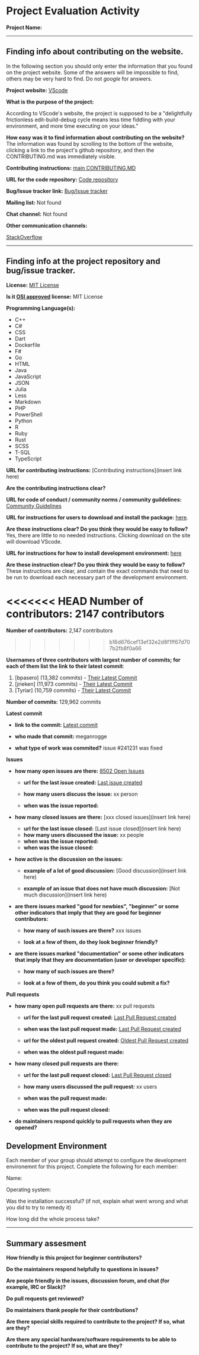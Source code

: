 # Project Evaluation Activity



__Project Name:__  


---

## Finding info about contributing on the website.

In the following section you should only enter the information that you
found on the project website. Some of the answers will be impossible to find, others
may be very hard to find. Do not _google_ for answers.

__Project website:__ [VScode](https://code.visualstudio.com/)


__What is the purpose of the project:__ 

According to VScode's website, the project is supposed to be a "delightfully frictionless edit-build-debug cycle means less time fiddling with your environment, and more time executing on your ideas." 


__How easy was it to find information about contributing on the website?__ 
The information was found by scrolling to the bottom of the website, clicking a link to the project's github repository, and then the CONTRIBUTING.md was immediately visible.

__Contributing instructions:__ [main CONTRIBUTING.MD](https://github.com/microsoft/vscode/blob/main/CONTRIBUTING.md) 

__URL for the code repository:__ [Code repository](https://github.com/microsoft/vscode)

__Bug/Issue tracker link:__ [Bug/Issue tracker](https://github.com/microsoft/vscode/issues)

__Mailing list:__ Not found

__Chat channel:__ Not found

__Other communication channels:__ 

[StackOverflow](https://stackoverflow.com/questions/tagged/vscode)

---

## Finding info at the project repository and bug/issue tracker.

__License:__ [MIT License](https://github.com/microsoft/vscode/blob/main/LICENSE.txt)

__Is it [OSI approved](https://opensource.org/licenses/alphabetical) license:__ MIT License

__Programming Language(s):__ 
* C++ 
* C# 
* CSS 
* Dart 
* Dockerfile 
* F# 
* Go 
* HTML 
* Java 
* JavaScript 
* JSON 
* Julia 
* Less 
* Markdown 
* PHP 
* PowerShell 
* Python 
* R 
* Ruby 
* Rust 
* SCSS 
* T-SQL 
* TypeScript

__URL for contributing instructions:__ [Contributing instructions](insert link here)

__Are the contributing instructions clear?__ 


__URL for code of conduct / community norms / community guildelines:__ [Community Guidelines](https://opensource.microsoft.com/codeofconduct/)

__URL for instructions for users to download and install the package:__  [here](https://code.visualstudio.com/download). 


__Are these instructions clear? Do you think they would be easy to follow?__ 
Yes, there are little to no needed instructions. Clicking download on the site will download VScode.

__URL for instructions for how to install development environment:__ [here](https://github.com/microsoft/vscode/wiki/How-to-Contribute)


__Are these instruction clear? Do you think they would be easy to follow?__
These instructions are clear, and contain the exact commands that need to be run to download each necessary part of the development environment.

<<<<<<< HEAD
__Number of contributors:__ 2147 contributors
=======
__Number of contributors:__ 2,147 contributors
>>>>>>> b16d676cef13ef32e2d8f1ff67d707b2fb8f0a66


__Usernames of three contributors with largest number of commits; for
each of them list the link to their latest commit__:

1. [bpasero] (13,382 commits) - [Their Latest Commit](https://github.com/microsoft/vscode/commit/0fe195613ed9901f669cd0f799fe807f0189d029)
2. [jrieken] (11,973 commits) - [Their Latest Commit](https://github.com/microsoft/vscode/commit/94fcd5981a9de1f6309dd3a21dc8b5110f634ce9)
3. [Tyriar] (10,759 commits) - [Their Latest Commit](https://github.com/microsoft/vscode/commit/9e10294e18b2f53f144ca3757048d6f8a1ce2350)


__Number of commits:__ 129,962 commits

__Latest commit__ 

- __link to the commit:__ [Latest commit](https://github.com/microsoft/vscode/commit/94af5df750f19844e01311e1dd14b3f42441a857)

- __who made that commit:__ meganrogge

- __what type of work was commited?__ issue #241231 was fixed



__Issues__

- __how many open issues are there:__ [8502 Open Issues](https://github.com/microsoft/vscode/issues)

    - __url for the last issue created:__ [Last issue created](https://github.com/microsoft/vscode/issues/241235)

    - __how many users discuss the issue:__ xx person
    
    - __when was the issue reported:__ 
    

- __how many closed issues are there:__ [xxx closed issues](insert link here)
    - __url for the last issue closed:__ [Last issue closed](insert link here)
    - __how many users discussed the issue:__ xx people
    - __when was the issue reported:__ 
    - __when was the issue closed:__ 

- __how active is the discussion on the issues:__ 

    - __example of a lot of good discussion:__ [Good discussion](insert link here)
    
    - __example of an issue that does not have much discussion:__ [Not much discussion](insert link here)



- __are there issues marked "good for newbies", "beginner" or some other indicators that imply that they are good for beginner contributors:__ 

    - __how many of such issues are there?__ xxx issues
    
    - __look at a few of them, do they look beginner friendly?__ 



- __are there issues marked "documentation" or some other indicators that imply that they are documentation (user or developer specific):__ 

    - __how many of such issues are there?__ 
    
    - __look at a few of them, do you think you could submit a fix?__ 



__Pull requests__

- __how many open pull requests are there:__ xx pull requests

    - __url for the last pull request created:__ [Last Pull Request created]()
    
    - __when was the last pull request made:__ [Last Pull Request created]()

    - __url for the oldest pull request created:__ [Oldest Pull Request created]()
    
    - __when was the oldest pull request made:__ 

- __how many closed pull requests are there:__ 

    - __url for the last pull request closed:__ [Last Pull Request closed]()
    
    - __how many users discussed the pull request:__ xx users
    
    - __when was the pull request made:__  
    
    - __when was the pull request closed:__ 
    

- __do maintainers respond quickly to pull requests when they are opened?__ 


## Development Environment 

Each member of your group should attempt to configure the development environemnt 
for this project. Complete the following for each member:

Name: 

Operating system: 

Was the installation successful? (if not, explain what went wrong and 
what you did to try to remedy it)

How long did the whole process take? 


---


## Summary assesment
__How friendly is this project for beginner contributors?__




__Do the maintainers respond helpfully to questions in issues?__



__Are people friendly in the issues, discussion forum, and chat (for example, IRC or Slack)?__




__Do pull requests get reviewed?__



__Do maintainers thank people for their contributions?__



__Are there special skills required to contribute to the project? If so, what are they?__



__Are there any special hardware/software requirements to be able to contribute to the project? If so, what are they?__


